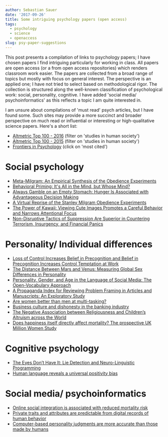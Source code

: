 ```yaml
---
author: Sebastian Sauer
date: '2017-09-26'
title: Some intriguing psychology papers (open access)
tags:
  - psychology
  - science
  - openaccess
slug: psy-paper-suggestions
---
```





This post presents a compilation of links to psychology papers; I have chosen papers I find intriguing particularly for working in class. All papers are open access (or a from open access repositories) which renders classroom work easier. The papers are collected from a broad range of topics but mostly with focus on general interest. The perspective is an applied one; I have not tried to select based on methodological rigor.  The collection is structured along the well-known classification of psychological work: social, personality, cognitive. I have added 'social media/ psychoinformatics' as this reflects a topic I am quite interested in.

I am unsure about compilations of 'must read' psych articles, but I have found some. Such sites may provide a more succinct and broader perspective on much read or influential or interesting or high-qualitative science papers. Here's a short list:

- [Altmetric Top 100 - 2016](https://www.altmetric.com/top100/2016/) (filter on 'studies in human society')
- [Altmetric Top 100 - 2015](https://www.altmetric.com/top100/2015/) (filter on 'studies in human society')
- [Frontiers in Psychology](http://journal.frontiersin.org/journal/psychology) (click on 'most cited')




# Social psychology
- [Meta-Milgram: An Empirical Synthesis of the Obedience Experiments](http://www.journals.plos.org/plosone/article?id=10.1371/journal.pone.0093927)
- [Behavioral Priming: It's All in the Mind, but Whose Mind?](http://www.journals.plos.org/plosone/article?id=10.1371/journal.pone.0029081)
- [Always Gamble on an Empty Stomach: Hunger Is Associated with Advantageous Decision Making](http://www.journals.plos.org/plosone/article?id=10.1371/journal.pone.0111081)
- [A Virtual Reprise of the Stanley Milgram Obedience Experiments](http://www.journals.plos.org/plosone/article?id=10.1371/journal.pone.0000039)
- [The Power of Kawaii: Viewing Cute Images Promotes a Careful Behavior and Narrows Attentional Focus](http://www.journals.plos.org/plosone/article?id=10.1371/journal.pone.0046362)
- [Non-Disruptive Tactics of Suppression Are Superior in Countering Terrorism, Insurgency, and Financial Panics](http://www.journals.plos.org/plosone/article?id=10.1371/journal.pone.0018545)



# Personality/ Individual differences
- [Loss of Control Increases Belief in Precognition and Belief in Precognition Increases Control Temptation at Work](http://www.journals.plos.org/plosone/article?id=10.1371/journal.pone.0071327)
- [The Distance Between Mars and Venus: Measuring Global Sex Differences in Personality](http://www.journals.plos.org/plosone/article?id=10.1371/journal.pone.0029265)
- [Personality, Gender, and Age in the Language of Social Media: The Open-Vocabulary Approach](http://www.journals.plos.org/plosone/article?id=10.1371/journal.pone.0073791)
- [A Propaganda Index for Reviewing Problem Framing in Articles and Manuscripts: An Exploratory Study](http://www.journals.plos.org/plosone/article?id=10.1371/journal.pone.0019516)
- [Are women better than men at multi-tasking?](https://bmcpsychology.biomedcentral.com/articles/10.1186/2050-7283-1-18)
- [Business culture and dishonesty in the banking industry](https://www.google.de/url?sa=t&rct=j&q=&esrc=s&source=web&cd=2&cad=rja&uact=8&ved=0ahUKEwi837j2_8LWAhVsIsAKHQLSCtUQFggwMAE&url=https%3A%2F%2Fwww.upf.edu%2Ffacecon%2F_pdf%2Farticle2fehr.pdf&usg=AFQjCNHsyN23WPhw2sZnI845c-VnoV4QNg)
- [The Negative Association between Religiousness and Children’s Altruism across the World](http://www.cell.com/current-biology/fulltext/S0960-9822(15)01167-7)
- [Does happiness itself directly affect mortality? The prospective UK Million Women Study](http://www.thelancet.com/journals/lancet/article/PIIS0140-6736(15)01087-9/fulltext)



# Cognitive psychology
- [The Eyes Don’t Have It: Lie Detection and Neuro-Linguistic Programming](http://www.journals.plos.org/plosone/article?id=10.1371/journal.pone.0040259)
- [Human language reveals a universal positivity bias](http://www.pnas.org/content/112/8/2389.full)



# Social media/ psychoinformatics
- [Online social integration is associated with reduced mortality risk](http://www.pnas.org/content/113/46/12980.full)
- [Private traits and attributes are predictable from digital records of human behavior](http://www.pnas.org/content/110/15/5802.full)
- [Computer-based personality judgments are more accurate than those made by humans](http://www.pnas.org/content/112/4/1036.abstract)
